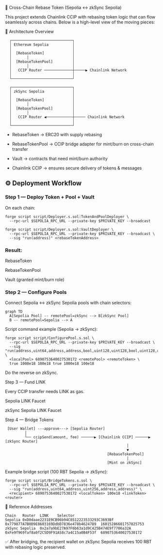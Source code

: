 🌉 Cross-Chain Rebase Token (Sepolia ↔ zkSync Sepolia)

This project extends Chainlink CCIP with rebasing token logic that can flow seamlessly across chains.
Below is a high-level view of the moving pieces:

🔧 Architecture Overview

      ┌────────────────────────────┐
      │ Ethereum Sepolia           │
      │                            │
      │  [RebaseToken]             │
      │       │                    │
      │  [RebaseTokenPool]         │
      │       │                    │
      │   CCIP Router ─────────────┼─────▶ Chainlink Network
      │                            │
      └────────────────────────────┘

      ┌────────────────────────────┐
      │ zkSync Sepolia             │
      │                            │
      │  [RebaseToken]             │
      │       │                    │
      │  [RebaseTokenPool]         │
      │       │                    │
      │   CCIP Router ◀────────────┼───── Chainlink Network
      │                            │
      └────────────────────────────┘


- RebaseToken → ERC20 with supply rebasing

- RebaseTokenPool → CCIP bridge adapter for mint/burn on cross-chain transfer

- Vault → contracts that need mint/burn authority

- Chainlink CCIP → ensures secure delivery of tokens & messages

## ⚙️ Deployment Workflow
### Step 1 — Deploy Token + Pool + Vault

On each chain:
```
forge script script/Deployer.s.sol:TokenAndPoolDeployer \
  --rpc-url $SEPOLIA_RPC_URL --private-key $PRIVATE_KEY --broadcast
```
```
forge script script/Deployer.s.sol:VaultDeployer \
  --rpc-url $SEPOLIA_RPC_URL --private-key $PRIVATE_KEY --broadcast \
  --sig "run(address)" <rebaseTokenAddress>
```


### Result:

RebaseToken

RebaseTokenPool

Vault (granted mint/burn role)

### Step 2 — Configure Pools

Connect Sepolia ↔ zkSync Sepolia pools with chain selectors:

```
graph TD
  A[Sepolia Pool] -- remotePool=zkSync --> B[zkSync Pool]
  B -- remotePool=Sepolia --> A
```

Script command example (Sepolia → zkSync):

```
forge script script/ConfigurePool.s.sol \
  --rpc-url $SEPOLIA_RPC_URL --private-key $PRIVATE_KEY --broadcast \
  --sig "run(address,uint64,address,address,bool,uint128,uint128,bool,uint128,uint128)" \
  <localPool> 6890753640027530172 <remotePool> <remoteToken> \
  true 1000e18 100e18 true 1000e18 100e18
```


Do the reverse on zkSync.

Step 3 — Fund LINK

Every CCIP transfer needs LINK as gas.

Sepolia LINK Faucet

zkSync Sepolia LINK Faucet

Step 4 — Bridge Tokens
```
 [User Wallet] ---approve---> [Sepolia Router]
         │
         └── ccipSend(amount, fee) ──────▶ [Chainlink CCIP] ──────▶ [zkSync Router]
                                                        │
                                                        ▼
                                               [RebaseTokenPool]
                                                        │
                                               [Mint on zkSync]
```


Example bridge script (100 RBT Sepolia → zkSync):

```
forge script script/BridgeTokens.s.sol \
  --rpc-url $SEPOLIA_RPC_URL --private-key $PRIVATE_KEY --broadcast \
  --sig "run(address,uint64,address,uint256,address,address)" \
  <recipient> 6890753640027530172 <localToken> 100e18 <linkToken> <router>
```

📌 Reference Addresses
```
Chain	Router	LINK	Selector
Sepolia	0xD0daae2231E9CB96b94C8512223533293C3693Bf	0x779877A7B0D9E8603169DdbD7836e478b4624789	16015286601757825753
zkSync Sepolia	0x2a7a9bE27A97F6b63a1d9C425B474E9f7706a32A	0xFe9f969faf8a0f2C5D9F91A58c7a4C15a0B4F53f	6890753640027530172
```

✅ After bridging, the recipient wallet on zkSync Sepolia receives 100 RBT with rebasing logic preserved.
